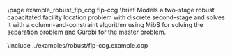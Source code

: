\page example_robust_flp_ccg flp-ccg
\brief Models a two-stage robust capacitated facility location problem with discrete second-stage and solves it with a
    column-and-constraint algorithm using MibS for solving the separation problem and Gurobi for the master problem.

\include ../examples/robust/flp-ccg.example.cpp
